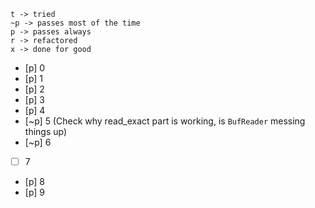 ```
t -> tried
~p -> passes most of the time
p -> passes always
r -> refactored
x -> done for good
```
- [p] 0
- [p] 1
- [p] 2
- [p] 3
- [p] 4
- [~p] 5 (Check why read_exact part is working, is `BufReader` messing things up)
- [~p] 6
- [ ] 7
- [p] 8
- [p] 9
